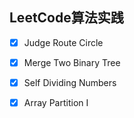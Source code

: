## LeetCode算法实践 
- [x] Judge Route Circle 
- [x] Merge Two Binary Tree
- [x] Self Dividing Numbers
- [x] Array Partition I

